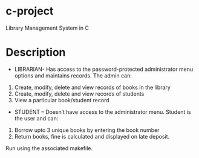 # c-project
Library Management System in C

# Description
* LIBRARIAN- Has access to the password-protected administrator menu options and maintains records. The admin can:
 1. Create, modify, delete and view records of books in the library
 2. Create, modify, delete and view records of students
 3. View a particular book/student record <br>
* STUDENT – Doesn’t have access to the administrator menu. Student is the user and can:
 1. Borrow upto 3 unique books by entering the book number 
 2. Return books, fine is calculated and displayed on late deposit.
 
 Run using the associated makefile.
